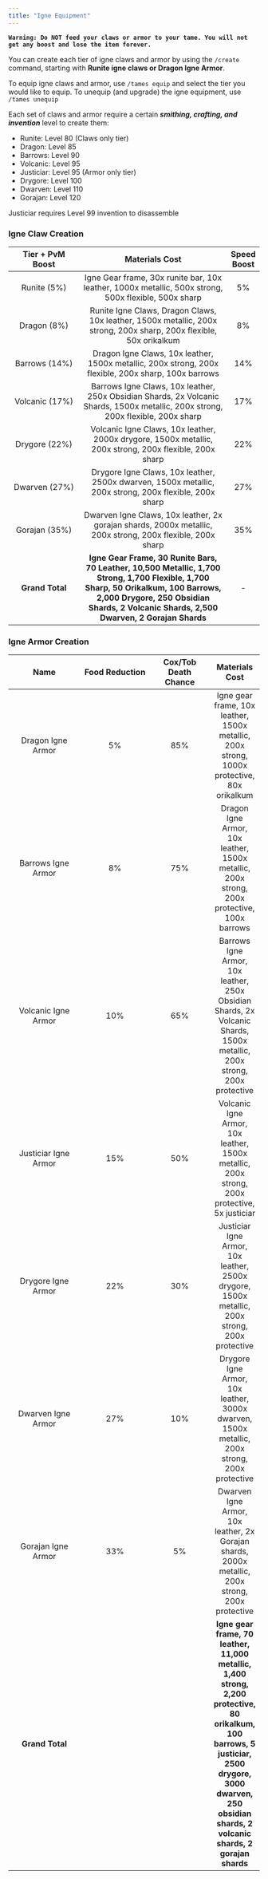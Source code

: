 ```yaml
---
title: "Igne Equipment"
---
```


**`Warning: Do NOT feed your claws or armor to your tame. You will not get any boost and lose the item forever.`**

You can create each tier of igne claws and armor by using the `/create` command, starting with **Runite igne claws or Dragon Igne Armor**.

To equip igne claws and armor, use `/tames equip` and select the tier you would like to equip. To unequip (and upgrade) the igne equipment, use `/tames unequip`

Each set of claws and armor require a certain _**smithing, crafting, and invention**_ level to create them:

- Runite: Level 80 (Claws only tier)
- Dragon: Level 85
- Barrows: Level 90
- Volcanic: Level 95
- Justiciar: Level 95 (Armor only tier)
- Drygore: Level 100
- Dwarven: Level 110
- Gorajan: Level 120

Justiciar requires Level 99 invention to disassemble

### Igne Claw Creation

<table><thead><tr><th width="175.94170403587444" align="center">Tier + PvM Boost</th><th width="443.33333333333337" align="center">Materials Cost</th><th data-hidden align="center">Speed Boost</th></tr></thead><tbody><tr><td align="center">Runite (5%)</td><td align="center">Igne Gear frame, 30x runite bar, 10x leather, 1000x metallic, 500x strong, 500x flexible, 500x sharp</td><td align="center">5%</td></tr><tr><td align="center">Dragon (8%)</td><td align="center">Runite Igne Claws, Dragon Claws, 10x leather, 1500x metallic, 200x strong, 200x sharp, 200x flexible, 50x orikalkum </td><td align="center">8%</td></tr><tr><td align="center">Barrows (14%)</td><td align="center">Dragon Igne Claws, 10x leather, 1500x metallic, 200x strong, 200x flexible, 200x sharp, 100x barrows</td><td align="center">14%</td></tr><tr><td align="center">Volcanic (17%)</td><td align="center">Barrows Igne Claws, 10x leather, 250x Obsidian Shards, 2x Volcanic Shards, 1500x metallic, 200x strong, 200x flexible, 200x sharp</td><td align="center">17%</td></tr><tr><td align="center">Drygore (22%)</td><td align="center">Volcanic Igne Claws, 10x leather, 2000x drygore, 1500x metallic, 200x strong, 200x flexible, 200x sharp</td><td align="center">22%</td></tr><tr><td align="center">Dwarven (27%)</td><td align="center">Drygore Igne Claws, 10x leather, 2500x dwarven, 1500x metallic, 200x strong, 200x flexible, 200x sharp</td><td align="center">27%</td></tr><tr><td align="center">Gorajan (35%)</td><td align="center">Dwarven Igne Claws, 10x leather, 2x gorajan shards, 2000x metallic, 200x strong, 200x flexible, 200x sharp</td><td align="center">35%</td></tr><tr><td align="center"><strong>Grand Total</strong></td><td align="center"><strong>Igne Gear Frame, 30 Runite Bars, 70 Leather, 10,500 Metallic, 1,700 Strong, 1,700 Flexible, 1,700 Sharp, 50 Orikalkum, 100 Barrows, 2,000 Drygore, 250 Obsidian Shards, 2 Volcanic Shards, 2,500 Dwarven, 2 Gorajan Shards</strong></td><td align="center">-</td></tr></tbody></table>

### Igne Armor Creation

<table><thead><tr><th width="132" align="center">Name</th><th width="126" align="center">Food Reduction</th><th width="107" align="center">Cox/Tob Death Chance</th><th align="center">Materials Cost</th></tr></thead><tbody><tr><td align="center">Dragon Igne Armor</td><td align="center">5%</td><td align="center">85%</td><td align="center">Igne gear frame, 10x leather, 1500x metallic, 200x strong, 1000x protective, 80x orikalkum </td></tr><tr><td align="center">Barrows Igne Armor</td><td align="center">8%</td><td align="center">75%</td><td align="center">Dragon Igne Armor, 10x leather, 1500x metallic, 200x strong, 200x protective, 100x barrows</td></tr><tr><td align="center">Volcanic Igne Armor</td><td align="center">10%</td><td align="center">65%</td><td align="center">Barrows Igne Armor, 10x leather, 250x Obsidian Shards, 2x Volcanic Shards, 1500x metallic, 200x strong, 200x protective</td></tr><tr><td align="center">Justiciar Igne Armor</td><td align="center">15%</td><td align="center">50%</td><td align="center">Volcanic Igne Armor, 10x leather, 1500x metallic, 200x strong, 200x protective, 5x justiciar</td></tr><tr><td align="center">Drygore Igne Armor</td><td align="center">22%</td><td align="center">30%</td><td align="center">Justiciar Igne Armor, 10x leather, 2500x drygore, 1500x metallic, 200x strong, 200x protective</td></tr><tr><td align="center">Dwarven Igne Armor</td><td align="center">27%</td><td align="center">10%</td><td align="center">Drygore Igne Armor, 10x leather, 3000x dwarven, 1500x metallic, 200x strong, 200x protective</td></tr><tr><td align="center">Gorajan Igne Armor</td><td align="center">33%</td><td align="center">5%</td><td align="center">Dwarven Igne Armor, 10x leather, 2x Gorajan shards, 2000x metallic, 200x strong, 200x protective</td></tr><tr><td align="center"><strong>Grand Total</strong></td><td align="center"></td><td align="center"></td><td align="center"><strong>Igne gear frame, 70 leather, 11,000 metallic, 1,400 strong, 2,200 protective, 80 orikalkum, 100 barrows, 5 justiciar, 2500 drygore, 3000 dwarven, 250 obsidian shards, 2 volcanic shards, 2 gorajan shards</strong></td></tr></tbody></table>
